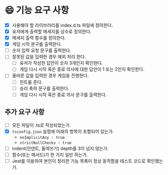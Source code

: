 # 😄 기능 요구 사항

- [x] 사용해야 할 라이브러리를 index.d.ts 파일에 정의한다.
- [x] 유저에게 출력할 메세지를 상수로 정의한다.
- [x] 메세지 출력 함수를 정의한다.
- [x] 게임 시작 문구를 출력한다.
- [ ] 숫자 입력 요청 문구를 출력한다.
- [ ] 잘못된 값을 입력한 경우 예외 처리 한다.
  - [ ] 유저가 작성한 답안이 숫자 3개인지 확인한다.
  - [ ] 게임 다시 시작 혹은 종료 의사에 대한 답안이 1 또는 2인지 확인한다.
- [ ] 올바른 값을 입력한 경우 게임을 진행한다.
  - [ ] 힌트를 준다.
  - [ ] 승리 축하 문구를 출력한다.
  - [ ] 게임 다시 시작 혹은 종료 의사 문구를 출력한다.

## 추가 요구 사항

- [ ] 모든 파일이 .ts로 작성되었는가.
- [x] `tsconfig.json` 설정에 아래의 항목이 포함되어 있는가.
  - `noImplicitAny : true`
  - `strictNullChecks : true`
- [ ] indent(인덴트, 들여쓰기) depth를 3이 넘지 않는가.
- [ ] 함수(또는 메서드)가 한 가지 일만 하는가.
- [ ] Jest를 이용하여 본인이 정리한 기능 목록이 정상 동작함을 테스트 코드로 확인했는가.
